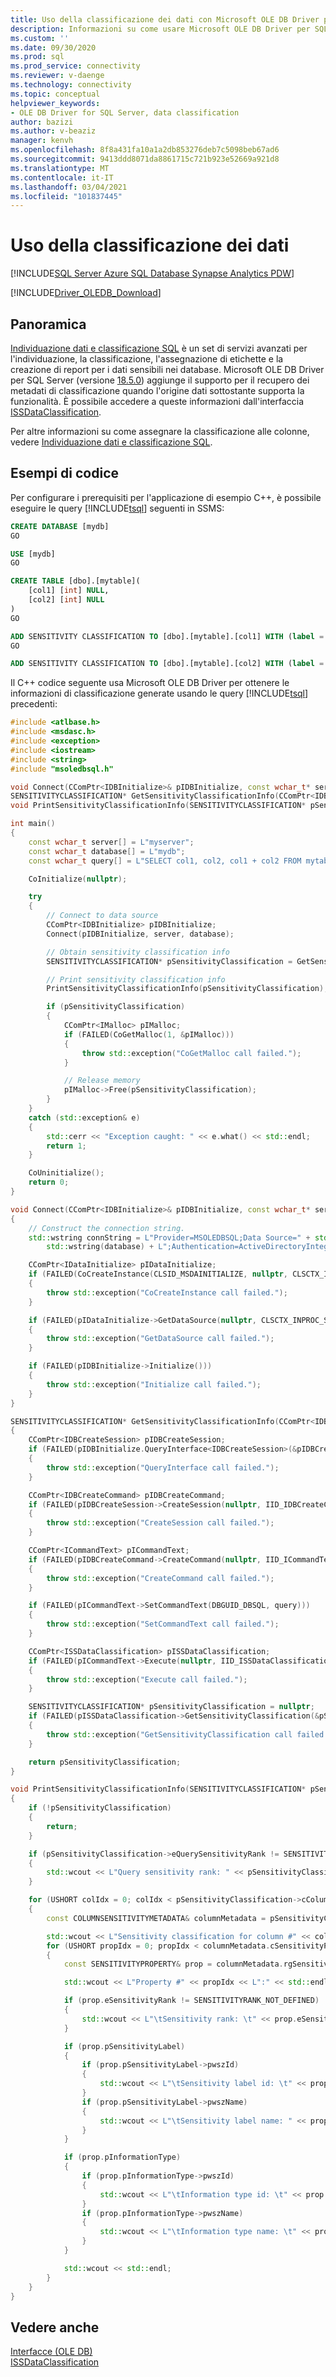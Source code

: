```yaml
---
title: Uso della classificazione dei dati con Microsoft OLE DB Driver per SQL Server | Microsoft Docs
description: Informazioni su come usare Microsoft OLE DB Driver per SQL Server per ottenere informazioni di classificazione.
ms.custom: ''
ms.date: 09/30/2020
ms.prod: sql
ms.prod_service: connectivity
ms.reviewer: v-daenge
ms.technology: connectivity
ms.topic: conceptual
helpviewer_keywords:
- OLE DB Driver for SQL Server, data classification
author: bazizi
ms.author: v-beaziz
manager: kenvh
ms.openlocfilehash: 8f8a431fa10a1a2db853276deb7c5098beb67ad6
ms.sourcegitcommit: 9413ddd8071da8861715c721b923e52669a921d8
ms.translationtype: MT
ms.contentlocale: it-IT
ms.lasthandoff: 03/04/2021
ms.locfileid: "101837445"
---
```

# <a name="using-data-classification"></a>Uso della classificazione dei dati
[!INCLUDE[SQL Server Azure SQL Database Synapse Analytics PDW](../../../includes/applies-to-version/sql-asdb-asa.md)]

[!INCLUDE[Driver_OLEDB_Download](../../../includes/driver_oledb_download.md)]

## <a name="overview"></a>Panoramica
[Individuazione dati e classificazione SQL](../../../relational-databases/security/sql-data-discovery-and-classification.md) è un set di servizi avanzati per l'individuazione, la classificazione, l'assegnazione di etichette e la creazione di report per i dati sensibili nei database. Microsoft OLE DB Driver per SQL Server (versione [18.5.0](../release-notes-for-oledb-driver-for-sql-server.md#1850)) aggiunge il supporto per il recupero dei metadati di classificazione quando l'origine dati sottostante supporta la funzionalità. È possibile accedere a queste informazioni dall'interfaccia [ISSDataClassification](../ole-db-interfaces/issdataclassification-ole-db.md).

Per altre informazioni su come assegnare la classificazione alle colonne, vedere [Individuazione dati e classificazione SQL](../../../relational-databases/security/sql-data-discovery-and-classification.md).

## <a name="code-samples"></a>Esempi di codice

Per configurare i prerequisiti per l'applicazione di esempio C++, è possibile eseguire le query [!INCLUDE[tsql](../../../includes/tsql-md.md)] seguenti in SSMS:

```sql
CREATE DATABASE [mydb]
GO

USE [mydb]
GO

CREATE TABLE [dbo].[mytable](
    [col1] [int] NULL,
    [col2] [int] NULL
)
GO

ADD SENSITIVITY CLASSIFICATION TO [dbo].[mytable].[col1] WITH (label = 'Label1', label_id = 'LabelId1', information_type = 'Type1', information_type_id = 'TypeId1', rank = Medium)
GO

ADD SENSITIVITY CLASSIFICATION TO [dbo].[mytable].[col2] WITH (label = 'Label2', label_id = 'LabelId2', information_type = 'Type2', information_type_id = 'TypeId2', rank = High)
```

Il C++ codice seguente usa Microsoft OLE DB Driver per ottenere le informazioni di classificazione generate usando le query [!INCLUDE[tsql](../../../includes/tsql-md.md)] precedenti:
```cpp
#include <atlbase.h>
#include <msdasc.h>
#include <exception>
#include <iostream>
#include <string>
#include "msoledbsql.h"

void Connect(CComPtr<IDBInitialize>& pIDBInitialize, const wchar_t* server, const wchar_t* database);
SENSITIVITYCLASSIFICATION* GetSensitivityClassificationInfo(CComPtr<IDBInitialize>& pIDBInitialize, const wchar_t* query);
void PrintSensitivityClassificationInfo(SENSITIVITYCLASSIFICATION* pSensitivityClassification);

int main()
{
    const wchar_t server[] = L"myserver";
    const wchar_t database[] = L"mydb";
    const wchar_t query[] = L"SELECT col1, col2, col1 + col2 FROM mytable";

    CoInitialize(nullptr);

    try
    {
        // Connect to data source
        CComPtr<IDBInitialize> pIDBInitialize;
        Connect(pIDBInitialize, server, database);

        // Obtain sensitivity classification info
        SENSITIVITYCLASSIFICATION* pSensitivityClassification = GetSensitivityClassificationInfo(pIDBInitialize, query);

        // Print sensitivity classification info
        PrintSensitivityClassificationInfo(pSensitivityClassification);

        if (pSensitivityClassification)
        {
            CComPtr<IMalloc> pIMalloc;
            if (FAILED(CoGetMalloc(1, &pIMalloc)))
            {
                throw std::exception("CoGetMalloc call failed.");
            }

            // Release memory
            pIMalloc->Free(pSensitivityClassification);
        }
    }
    catch (std::exception& e)
    {
        std::cerr << "Exception caught: " << e.what() << std::endl;
        return 1;
    }

    CoUninitialize();
    return 0;
}

void Connect(CComPtr<IDBInitialize>& pIDBInitialize, const wchar_t* server, const wchar_t* database)
{
    // Construct the connection string.
    std::wstring connString = L"Provider=MSOLEDBSQL;Data Source=" + std::wstring(server) + L";Database=" +
        std::wstring(database) + L";Authentication=ActiveDirectoryIntegrated;Use Encryption for Data=true;";

    CComPtr<IDataInitialize> pIDataInitialize;
    if (FAILED(CoCreateInstance(CLSID_MSDAINITIALIZE, nullptr, CLSCTX_INPROC_SERVER, IID_IDataInitialize, reinterpret_cast<LPVOID*>(&pIDataInitialize))))
    {
        throw std::exception("CoCreateInstance call failed.");
    }

    if (FAILED(pIDataInitialize->GetDataSource(nullptr, CLSCTX_INPROC_SERVER, connString.c_str(), IID_IDBInitialize, reinterpret_cast<IUnknown**>(&pIDBInitialize))))
    {
        throw std::exception("GetDataSource call failed.");
    }

    if (FAILED(pIDBInitialize->Initialize()))
    {
        throw std::exception("Initialize call failed.");
    }
}

SENSITIVITYCLASSIFICATION* GetSensitivityClassificationInfo(CComPtr<IDBInitialize>& pIDBInitialize, const wchar_t* query)
{
    CComPtr<IDBCreateSession> pIDBCreateSession;
    if (FAILED(pIDBInitialize.QueryInterface<IDBCreateSession>(&pIDBCreateSession)))
    {
        throw std::exception("QueryInterface call failed.");
    }

    CComPtr<IDBCreateCommand> pIDBCreateCommand;
    if (FAILED(pIDBCreateSession->CreateSession(nullptr, IID_IDBCreateCommand, reinterpret_cast<IUnknown**>(&pIDBCreateCommand))))
    {
        throw std::exception("CreateSession call failed.");
    }

    CComPtr<ICommandText> pICommandText;
    if (FAILED(pIDBCreateCommand->CreateCommand(nullptr, IID_ICommandText, reinterpret_cast<IUnknown**>(&pICommandText))))
    {
        throw std::exception("CreateCommand call failed.");
    }

    if (FAILED(pICommandText->SetCommandText(DBGUID_DBSQL, query)))
    {
        throw std::exception("SetCommandText call failed.");
    }

    CComPtr<ISSDataClassification> pISSDataClassification;
    if (FAILED(pICommandText->Execute(nullptr, IID_ISSDataClassification, nullptr, nullptr, reinterpret_cast<IUnknown**>(&pISSDataClassification))))
    {
        throw std::exception("Execute call failed.");
    }

    SENSITIVITYCLASSIFICATION* pSensitivityClassification = nullptr;
    if (FAILED(pISSDataClassification->GetSensitivityClassification(&pSensitivityClassification)))
    {
        throw std::exception("GetSensitivityClassification call failed.");
    }

    return pSensitivityClassification;
}

void PrintSensitivityClassificationInfo(SENSITIVITYCLASSIFICATION* pSensitivityClassification)
{
    if (!pSensitivityClassification)
    {
        return;
    }

    if (pSensitivityClassification->eQuerySensitivityRank != SENSITIVITYRANK_NOT_DEFINED)
    {
        std::wcout << L"Query sensitivity rank: " << pSensitivityClassification->eQuerySensitivityRank << L"\n\n";
    }

    for (USHORT colIdx = 0; colIdx < pSensitivityClassification->cColumnSensitivityMetadata; ++colIdx)
    {
        const COLUMNSENSITIVITYMETADATA& columnMetadata = pSensitivityClassification->rgColumnSensitivityMetadata[colIdx];

        std::wcout << L"Sensitivity classification for column #" << colIdx << L":" << std::endl;
        for (USHORT propIdx = 0; propIdx < columnMetadata.cSensitivityProperties; ++propIdx)
        {
            const SENSITIVITYPROPERTY& prop = columnMetadata.rgSensitivityProperties[propIdx];

            std::wcout << L"Property #" << propIdx << L":" << std::endl;

            if (prop.eSensitivityRank != SENSITIVITYRANK_NOT_DEFINED)
            {
                std::wcout << L"\tSensitivity rank: \t" << prop.eSensitivityRank << std::endl;
            }

            if (prop.pSensitivityLabel)
            {
                if (prop.pSensitivityLabel->pwszId)
                {
                    std::wcout << L"\tSensitivity label id: \t" << prop.pSensitivityLabel->pwszId << std::endl;
                }
                if (prop.pSensitivityLabel->pwszName)
                {
                    std::wcout << L"\tSensitivity label name: " << prop.pSensitivityLabel->pwszName << std::endl;
                }
            }

            if (prop.pInformationType)
            {
                if (prop.pInformationType->pwszId)
                {
                    std::wcout << L"\tInformation type id: \t" << prop.pInformationType->pwszId << std::endl;
                }
                if (prop.pInformationType->pwszName)
                {
                    std::wcout << L"\tInformation type name: \t" << prop.pInformationType->pwszName << std::endl;
                }
            }

            std::wcout << std::endl;
        }
    }
}
```

## <a name="see-also"></a>Vedere anche
 [Interfacce &#40;OLE DB&#41;](../ole-db-interfaces/oledb-driver-for-sql-server-ole-db-interfaces.md)  
 [ISSDataClassification](../ole-db-interfaces/issdataclassification-ole-db.md)